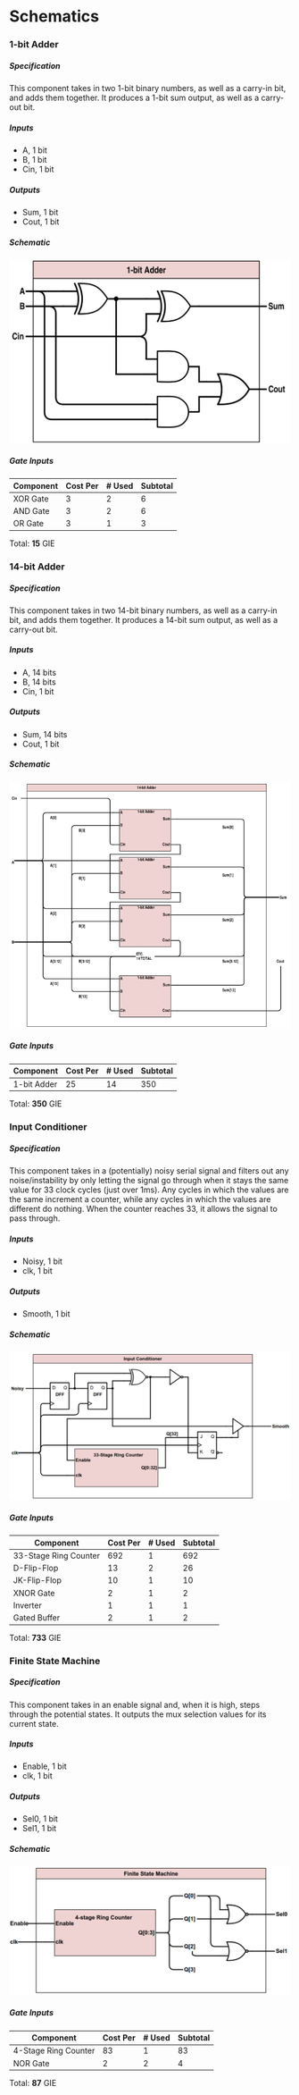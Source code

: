 # Schematics


### 1-bit Adder

##### Specification
This component takes in two 1-bit binary numbers, as well as a carry-in bit, and adds them together. It produces a 1-bit sum output, as well as a carry-out bit.

##### Inputs
* A, 1 bit
* B, 1 bit
* Cin, 1 bit

##### Outputs
* Sum, 1 bit
* Cout, 1 bit

##### Schematic
![1-bit Adder](images/adder1schematic.png)

##### Gate Inputs
| Component | Cost Per | # Used | Subtotal |
|-----------|----------|--------|----------|
| XOR Gate  | 3        | 2      | 6        |
| AND Gate  | 3        | 2      | 6        |
| OR Gate   | 3        | 1      | 3        |
Total: **15** GIE


### 14-bit Adder

##### Specification
This component takes in two 14-bit binary numbers, as well as a carry-in bit, and adds them together. It produces a 14-bit sum output, as well as a carry-out bit.

##### Inputs
* A, 14 bits
* B, 14 bits
* Cin, 1 bit

##### Outputs
* Sum, 14 bits
* Cout, 1 bit

##### Schematic
![14-bit Adder](images/adder14schematic.png)

##### Gate Inputs
| Component   | Cost Per | # Used | Subtotal |
|-------------|----------|--------|----------|
| 1-bit Adder | 25       | 14     | 350      |
Total: **350** GIE


### Input Conditioner

##### Specification
This component takes in a (potentially) noisy serial signal and filters out any noise/instability by only letting the signal go through when it stays the same value for 33 clock cycles (just over 1ms). Any cycles in which the values are the same increment a counter, while any cycles in which the values are different do nothing. When the counter reaches 33, it allows the signal to pass through.

##### Inputs
* Noisy, 1 bit
* clk, 1 bit

##### Outputs
* Smooth, 1 bit

##### Schematic
![Input Conditioner](images/inputconditionerschematic.png)

##### Gate Inputs
| Component             | Cost Per | # Used | Subtotal |
|-----------------------|----------|--------|----------|
| 33-Stage Ring Counter | 692      | 1      | 692      |
| D-Flip-Flop           | 13       | 2      | 26       |
| JK-Flip-Flop          | 10       | 1      | 10       |
| XNOR Gate             | 2        | 1      | 2        |
| Inverter              | 1        | 1      | 1        |
| Gated Buffer          | 2        | 1      | 2        |
Total: **733** GIE


### Finite State Machine

##### Specification
This component takes in an enable signal and, when it is high, steps through the potential states. It outputs the mux selection values for its current state.

##### Inputs
* Enable, 1 bit
* clk, 1 bit

##### Outputs
* Sel0, 1 bit
* Sel1, 1 bit

##### Schematic
![Finite State Machine](images/fsmschematic.png)

##### Gate Inputs
| Component            | Cost Per | # Used | Subtotal |
|----------------------|----------|--------|----------|
| 4-Stage Ring Counter | 83       | 1      | 83       |
| NOR Gate             | 2        | 2      | 4        |
Total: **87** GIE
